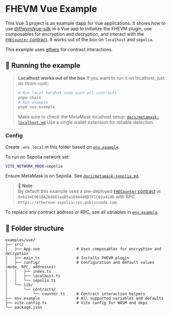 # FHEVM Vue Example

This Vue 3 project is an example dapp for Vue applications. It shows how to use [@fhevm/vue-sdk](../../packages/fhevm-vue-sdk/) in a Vue app to initialize the FHEVM plugin, use composables for encryption and decryption, and interact with the [`FHECounter` contract](../../packages/hardhat/contracts/FHECounter.sol). It works out of the box on `localhost` and `sepolia`.

This example uses [ethers](https://docs.ethers.org/v6/) for contract interactions.

## 🚀 Running the example

> **Localhost works out of the box**
> If you want to run it on localhost, just do (from root):
> 
> ```bash
> # Run local hardhat node with all contracts
> pnpm chain 
> # Run example
> pnpm vue-example
> ```
> 
> Make sure to check the MetaMask localhost setup: [`docs/metamask-localhost.md`](../../docs/metamask-localhost.md)
> Use a single wallet extension for reliable detection.

### Config

Create `.env.local` in this folder based on [`env.example`](./env.example).

To run on Sepolia network set:

```bash
VITE_NETWORK_MODE=sepolia
```

Ensure MetaMask is on Sepolia. See [`docs/metamask-sepolia.md`](../../docs/metamask-sepolia.md).

> **📌 Note**  
> By default this example uses a pre-deployed [`FHECounter` contract](../../packages/hardhat/contracts/FHECounter.sol) at `0x6134E9810A204661eaB5a189A44BB7F1CB2a4196` with RPC `https://ethereum-sepolia-rpc.publicnode.com`.

To replace any contract address or RPC, see all variables in [`env.example`](./env.example).

## 📁 Folder structure

```
examples/vue/
├── src/
│   ├── App.vue                # Uses composables for encryption and decryption
│   ├── main.ts                # Installs FHEVM plugin
│   ├── config/                # Configuration and default values (mode, RPC, addresses)
│   │   ├── index.ts
│   │   ├── localhost.ts
│   │   └── sepolia.ts
│   └── lib/
│       └── contracts/
│           └── counter.ts     # Contract interaction helpers
├── env.example                # All supported variables and defaults
├── vite.config.ts             # Vite config for WASM and deps
└── package.json
```
